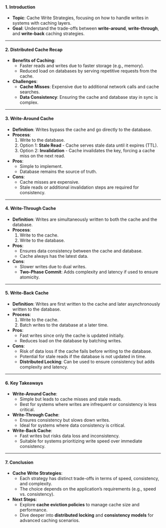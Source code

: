 #### **1. Introduction**
- **Topic**: Cache Write Strategies, focusing on how to handle writes in systems with caching layers.
- **Goal**: Understand the trade-offs between **write-around**, **write-through**, and **write-back** caching strategies.

---

#### **2. Distributed Cache Recap**
- **Benefits of Caching**:
  - Faster reads and writes due to faster storage (e.g., memory).
  - Reduced load on databases by serving repetitive requests from the cache.
- **Challenges**:
  - **Cache Misses**: Expensive due to additional network calls and cache searches.
  - **Data Consistency**: Ensuring the cache and database stay in sync is complex.

---

#### **3. Write-Around Cache**
- **Definition**: Writes bypass the cache and go directly to the database.
- **Process**:
  1. Write to the database.
  2. Option 1: **Stale Read** - Cache serves stale data until it expires (TTL).
  3. Option 2: **Invalidation** - Cache invalidates the key, forcing a cache miss on the next read.
- **Pros**:
  - Simple to implement.
  - Database remains the source of truth.
- **Cons**:
  - Cache misses are expensive.
  - Stale reads or additional invalidation steps are required for consistency.

---

#### **4. Write-Through Cache**
- **Definition**: Writes are simultaneously written to both the cache and the database.
- **Process**:
  1. Write to the cache.
  2. Write to the database.
- **Pros**:
  - Ensures data consistency between the cache and database.
  - Cache always has the latest data.
- **Cons**:
  - Slower writes due to dual writes.
  - **Two-Phase Commit**: Adds complexity and latency if used to ensure atomicity.

---

#### **5. Write-Back Cache**
- **Definition**: Writes are first written to the cache and later asynchronously written to the database.
- **Process**:
  1. Write to the cache.
  2. Batch writes to the database at a later time.
- **Pros**:
  - Fast writes since only the cache is updated initially.
  - Reduces load on the database by batching writes.
- **Cons**:
  - Risk of data loss if the cache fails before writing to the database.
  - Potential for stale reads if the database is not updated in time.
  - **Distributed Locking**: Can be used to ensure consistency but adds complexity and latency.

---

#### **6. Key Takeaways**
- **Write-Around Cache**:
  - Simple but leads to cache misses and stale reads.
  - Best for systems where writes are infrequent or consistency is less critical.
- **Write-Through Cache**:
  - Ensures consistency but slows down writes.
  - Ideal for systems where data consistency is critical.
- **Write-Back Cache**:
  - Fast writes but risks data loss and inconsistency.
  - Suitable for systems prioritizing write speed over immediate consistency.

---

#### **7. Conclusion**
- **Cache Write Strategies**:
  - Each strategy has distinct trade-offs in terms of speed, consistency, and complexity.
  - The choice depends on the application’s requirements (e.g., speed vs. consistency).
- **Next Steps**:
  - Explore **cache eviction policies** to manage cache size and performance.
  - Dive deeper into **distributed locking** and **consistency models** for advanced caching scenarios.


